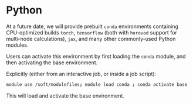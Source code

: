 # Python

At a future date, we will provide prebuilt `conda` environments containing CPU-optimized
builds `torch`, `tensorflow` (both with `horovod` support for multi-node calculations),
`jax`, and many other commonly-used Python modules.

Users can activate this environment by first loading the `conda` module, and
then activating the base environment.

Explicitly (either from an interactive job, or inside a job script):

```bash
module use /soft/modulefiles; module load conda ; conda activate base
```

This will load and activate the base environment.
